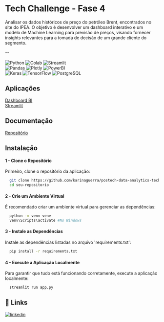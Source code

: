 
# Tech Challenge - Fase 4

Analisar os dados históricos de preço do petróleo Brent, encontrados no site do IPEA. O objetivo é desenvolver um dashboard interativo e um modelo de Machine Learning para previsão de preços, visando fornecer insights relevantes para a tomada de decisão de um grande cliente do segmento.

--<br><br>
![Python](https://img.shields.io/badge/python-3670A0?style=for-the-badge&logo=python&logoColor=ffdd54)
![Colab](https://img.shields.io/badge/Colab-black?style=for-the-badge&logo=googlecolab&logoColor=white&color=%23F9AB00)
![Streamlit](https://img.shields.io/badge/Streamlit-black?style=for-the-badge&logo=streamlit&logoColor=%23ffffff&color=%23FF4B4B) <br/>
![Pandas](https://img.shields.io/badge/pandas-%23150458.svg?style=for-the-badge&logo=pandas&logoColor=white)
![Plotly](https://img.shields.io/badge/Plotly-%233F4F75.svg?style=for-the-badge&logo=plotly&logoColor=white)
![PowerBI](https://img.shields.io/badge/PowerBI-F2C811?style=for-the-badge&logo=Power%20BI&logoColor=white) <br/>
![Keras](https://img.shields.io/badge/Keras-FF0000?style=for-the-badge&logo=keras&logoColor=white)
![TensorFlow](https://img.shields.io/badge/TensorFlow-FF6F00?style=for-the-badge&logo=tensorflow&logoColor=white)
![PostgreSQL](https://img.shields.io/badge/PostgreSQL-316192?style=for-the-badge&logo=postgresql&logoColor=white)

## Aplicações
[Dashboard BI](https://app.powerbi.com/groups/me/reports/3be903e3-23a4-4128-a36e-b4fc1ef6adf8?ctid=11dbbfe2-89b8-4549-be10-cec364e59551&pbi_source=linkShare)<br/>
[Streamlit](https://postech-data-analytics-tech-challenge-a9zwy3cmpxayycsgmxf8pj.streamlit.app/)

## Documentação
[Repositório](https://github.com/karinaguerra/postech-data-analytics-tech-challenge/tree/main/fase_4)<br/>

## Instalação
#### 1 - Clone o Repositório
Primeiro, clone o repositório da aplicação:
```bash
  git clone https://github.com/karinaguerra/postech-data-analytics-tech-challenge/tree/main/fase_4/streamlit-main
  cd seu-repositorio
```
#### 2 - Crie um Ambiente Virtual
É recomendado criar um ambiente virtual para gerenciar as dependências:

```bash
  python -m venv venv
  venv\Scripts\activate #No Windows
```
#### 3 - Instale as Dependências
Instale as dependências listadas no arquivo 'requirements.txt':
```bash
  pip install -r requirements.txt
```
#### 4 - Execute a Aplicação Localmente
Para garantir que tudo está funcionando corretamente, execute a aplicação localmente:
```bash
  streamlit run app.py
```


## 🔗 Links
[![linkedin](https://img.shields.io/badge/linkedin-0A66C2?style=for-the-badge&logo=linkedin&logoColor=white)](https://www.linkedin.com/in/kaguerra/)
